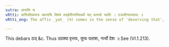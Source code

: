 ```yaml
---
sutra: छन्दसि च
vRtti: प्रातिपदिकमात्र च्छन्दसि विषये तदर्हतीत्यस्मिन्नर्थे यत् प्रत्ययो भवति । ठञादीनामपवादः ॥
vRtti_eng: The affix _yat_ (य) comes in the sense of 'deserving that', in the _Chhandas_, after every _pratipadika_.

---
```

This debars ठञ् &c. Thus उदक्या वृत्तयः, यूप्यः पलाशः, गर्त्यो देशः ॥ See (VI.1.213).